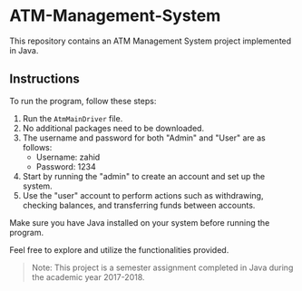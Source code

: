 # ATM-Management-System

This repository contains an ATM Management System project implemented in Java.

## Instructions

To run the program, follow these steps:

1. Run the `AtmMainDriver` file.
2. No additional packages need to be downloaded.
3. The username and password for both "Admin" and "User" are as follows:
   - Username: zahid
   - Password: 1234
4. Start by running the "admin" to create an account and set up the system.
5. Use the "user" account to perform actions such as withdrawing, checking balances, and transferring funds between accounts.

Make sure you have Java installed on your system before running the program.

Feel free to explore and utilize the functionalities provided.

> Note: This project is a semester assignment completed in Java during the academic year 2017-2018.
